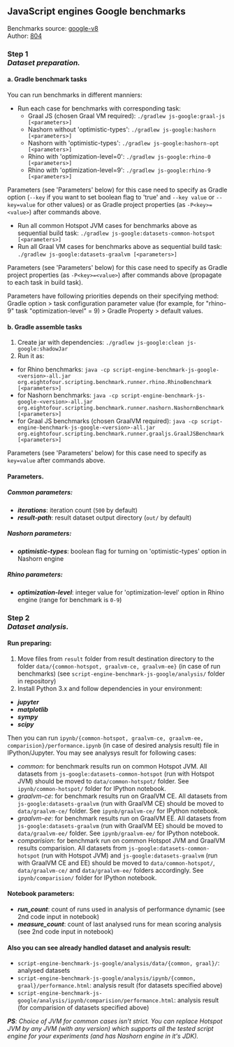 ## JavaScript engines Google benchmarks

Benchmarks source: [google-v8](https://github.com/v8/v8/tree/master/benchmarks)  
Author: [804](https://github.com/804)

### Step 1 <br/> _Dataset preparation._ 
#### a. Gradle benchmark tasks
You can run benchmarks in different manniers:
 - Run each case for benchmarks with corresponding task:
   * Graal JS (chosen Graal VM required): `./gradlew js-google:graal-js [<parameters>]`
   * Nashorn without 'optimistic-types': `./gradlew js-google:hashorn [<parameters>]`
   * Nashorn with 'optimistic-types': `./gradlew js-google:hashorn-opt [<parameters>]`
   * Rhino with 'optimization-level=0': `./gradlew js-google:rhino-0 [<parameters>]`
   * Rhino with 'optimization-level=9': `./gradlew js-google:rhino-9 [<parameters>]`
   
Parameters (see 'Parameters' below) for this case need to specify as Gradle option (`--key` if you want to set boolean flag to 'true' and `--key value` or `--key=value` for other values) or as Gradle project properties (as `-P<key>=<value>`) after commands above.

 - Run all common Hotspot JVM cases for benchmarks above as sequential build task: `./gradlew js-google:datasets-common-hotspot [<parameters>]` 
 - Run all Graal VM cases for benchmarks above as sequential build task: `./gradlew js-google:datasets-graalvm [<parameters>]` 
   
Parameters (see 'Parameters' below) for this case need to specify as Gradle project properties (as `-P<key>=<value>`) after commands above (propagate to each task in build task).

Parameters have following priorities depends on their specifying method: Gradle option > task configuration parameter value (for example, for "rhino-9" task "optimization-level" = 9) > Gradle Property > default values.

#### b. Gradle assemble tasks
1. Create jar with dependencies: 
   `./gradlew js-google:clean js-google:shadowJar`
2. Run it as:
 - for Rhino benchmarks: `java -cp script-engine-benchmark-js-google-<version>-all.jar org.eightofour.scripting.benchmark.runner.rhino.RhinoBenchmark [<parameters>]`
 - for Nashorn benchmarks: `java -cp script-engine-benchmark-js-google-<version>-all.jar org.eightofour.scripting.benchmark.runner.nashorn.NashornBenchmark [<parameters>]`
 - for Graal JS benchmarks (chosen GraalVM required): `java -cp script-engine-benchmark-js-google-<version>-all.jar org.eightofour.scripting.benchmark.runner.graaljs.GraalJSBenchmark [<parameters>]`

Parameters (see 'Parameters' below) for this case need to specify as `key=value` after commands above.


#### Parameters.
##### Common parameters:
 - _**iterations**_: iteration count (`500` by default)
 - _**result-path**_: result dataset output directory (`out/` by default)
##### Nashorn parameters:
 - _**optimistic-types**_: boolean flag for turning on 'optimistic-types' option in Nashorn engine
##### Rhino parameters:
 - _**optimization-level**_: integer value for 'optimization-level' option in Rhino engine (range for benchmark is `0-9`)

### Step 2 <br/> _Dataset analysis._ 
#### Run preparing:
1. Move files from `result` folder from result destination directory to the folder `data/{common-hotspot, graalvm-ce, graalvm-ee}` (in case of run benchmarks) (see `script-engine-benchmark-js-google/analysis/` folder in repository)
2. Install Python 3.x and follow dependencies in your environment:
 - _**jupyter**_
 - _**matplotlib**_
 - _**sympy**_
 - _**scipy**_
 
Then you can run `ipynb/{common-hotspot, graalvm-ce, graalvm-ee, comparision}/performance.ipynb` (in case of desired analysis result) file in IPython/Jupyter.
You may see analysys result for following cases: 
 - _common_: for benchmark results run on common Hotspot JVM. All datasets from `js-google:datasets-common-hotspot` (run with Hotspot JVM) should be moved to `data/common-hotspot/` folder. See `ipynb/common-hotspot/` folder for IPython notebook.
 - _graalvm-ce_: for benchmark results run on GraalVM CE. All datasets from `js-google:datasets-graalvm` (run with GraalVM CE) should be moved to `data/graalvm-ce/` folder. See `ipynb/graalvm-ce/` for IPython notebook.
 - _graalvm-ee_: for benchmark results run on GraalVM EE. All datasets from `js-google:datasets-graalvm` (run with GraalVM EE) should be moved to `data/graalvm-ee/` folder. See `ipynb/graalvm-ee/` for IPython notebook.
 - _comparision_: for benchmark run on common Hotspot JVM and GraalVM results comparision. All datasets from `js-google:datasets-common-hotspot` (run with Hotspot JVM) and `js-google:datasets-graalvm` (run with GraalVM CE and EE) should be moved to `data/common-hotspot/`, `data/graalvm-ce/` and `data/graalvm-ee/` folders accordingly. See `ipynb/comparision/` folder for IPython notebook.

#### Notebook parameters:
 - _**run_count**_: count of runs used in analysis of performance dynamic (see 2nd code input in notebook)
 - _**measure_count**_: count of last analysed runs for mean scoring analysis (see 2nd code input in notebook)
 
#### Also you can see already handled dataset and analysis result:
 - `script-engine-benchmark-js-google/analysis/data/{common, graal}/`: analysed datasets
 - `script-engine-benchmark-js-google/analysis/ipynb/{common, graal}/performance.html`: analysis result (for datasets specified above)
 - `script-engine-benchmark-js-google/analysis/ipynb/comparision/performance.html`: analysis result (for comparision of datasets specified above)
 
_**PS**: Choice of JVM for common cases isn't strict. You can replace Hotspot JVM by any JVM (with any version) which supports all the tested script engine for your experiments (and has Nashorn engine in it's JDK)._ 